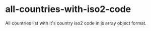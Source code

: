 # all-countries-with-iso2-code
All countries list with it's country iso2 code in js array object format.
